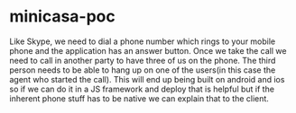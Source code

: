 # minicasa-poc

Like Skype, we need to dial a phone number which rings to your mobile phone and the application has an answer button. Once we take the call we need to call in another party to have three of us on the phone. The third person needs to be able to hang up on one of the users(in this case the agent who started the call). This will end up being built on android and ios so if we can do it in a JS framework and deploy that is helpful but if the inherent phone stuff has to be native we can explain that to the client.